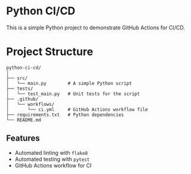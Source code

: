 # Python CI/CD
This is a simple Python project to demonstrate GitHub Actions for CI/CD.
# Project Structure
```
python-ci-cd/
│
├── src/
│   └── main.py        # A simple Python script
├── tests/
│   └── test_main.py   # Unit tests for the script
├── .github/
│   └── workflows/
│       └── ci.yml     # GitHub Actions workflow file
├── requirements.txt   # Python dependencies
└── README.md
```
## Features
- Automated linting with `flake8`
- Automated testing with `pytest`
- GitHub Actions workflow for CI